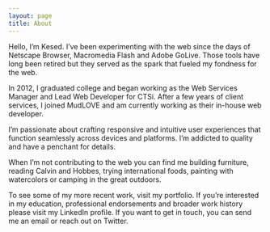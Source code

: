 ```yaml
---
layout: page
title: About
---
```

Hello, I’m Kesed. I’ve been experimenting with the web since the days of Netscape Browser, Macromedia Flash and Adobe GoLive. Those tools have long been retired but they served as the spark that fueled my fondness for the web.

In 2012, I graduated college and began working as the Web Services Manager and Lead Web Developer for CTSi. After a few years of client services, I joined MudLOVE and am currently working as their in-house web developer.

I’m passionate about crafting responsive and intuitive user experiences that function seamlessly across devices and platforms. I’m addicted to quality and have a penchant for details.

When I’m not contributing to the web you can find me building furniture, reading Calvin and Hobbes, trying international foods, painting with watercolors or camping in the great outdoors.

To see some of my more recent work, visit my portfolio. If you’re interested in my education, professional endorsements and broader work history please visit my LinkedIn profile. If you want to get in touch, you can send me an email or reach out on Twitter.
